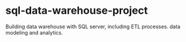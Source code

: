 # sql-data-warehouse-project
Building data warehouse with SQL server, including ETL processes. data modeling and analytics.
